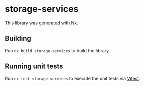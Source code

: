 # storage-services

This library was generated with [Nx](https://nx.dev).

## Building

Run `nx build storage-services` to build the library.

## Running unit tests

Run `nx test storage-services` to execute the unit tests via [Vitest](https://vitest.dev/).
